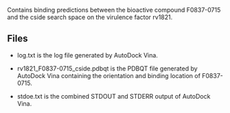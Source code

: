Contains binding predictions between the bioactive compound F0837-0715 and the cside search space on the virulence factor rv1821.

## Files

- log.txt is the log file generated by AutoDock Vina.

- rv1821_F0837-0715_cside.pdbqt is the PDBQT file generated by AutoDock Vina containing the orientation and binding location of F0837-0715.

- stdoe.txt is the combined STDOUT and STDERR output of AutoDock Vina.

